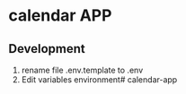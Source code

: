# calendar APP

## Development 

1. rename file .env.template to .env
2. Edit variables environment# calendar-app
